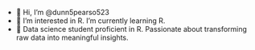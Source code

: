 - 👋 Hi, I’m @dunn5pearso523
- 👀 I’m interested in R. I’m currently learning R.
- 🌱 Data science student proficient in R. Passionate about transforming raw data into meaningful insights.
